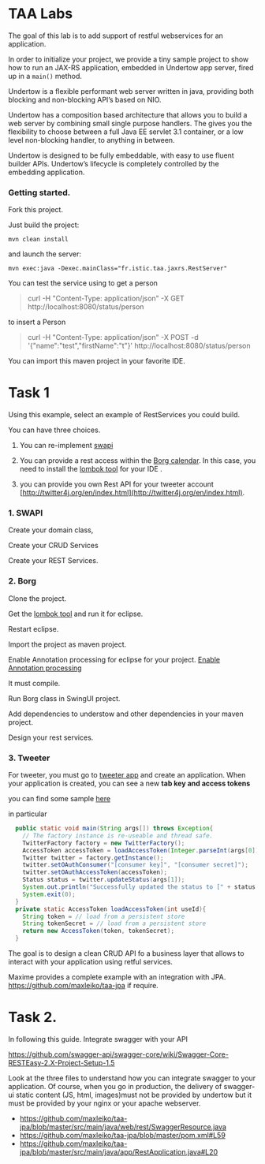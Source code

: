 TAA Labs
===================

The goal of this lab is to add support of restful webservices for an application. 

In order to initialize your project, we provide a tiny sample project to show how to run an JAX-RS application, embedded in Undertow app server, fired up in a `main()` method. 

Undertow is a flexible performant web server written in java, providing both blocking and non-blocking API’s based on NIO.

Undertow has a composition based architecture that allows you to build a web server by combining small single purpose handlers. The gives you the flexibility to choose between a full Java EE servlet 3.1 container, or a low level non-blocking handler, to anything in between.

Undertow is designed to be fully embeddable, with easy to use fluent builder APIs. Undertow’s lifecycle is completely controlled by the embedding application.


### Getting started. 

Fork this project. 

Just build the project:

    mvn clean install
    
and launch the server:

    mvn exec:java -Dexec.mainClass="fr.istic.taa.jaxrs.RestServer" 
   
You can test the service using 
to get a person
> curl -H "Content-Type: application/json" -X GET http://localhost:8080/status/person

to insert a Person
> curl -H "Content-Type: application/json" -X POST -d '{"name":"test","firstName":"t"}' http://localhost:8080/status/person

You can import this maven project in your favorite IDE. 

# Task 1

Using this example, select an example of RestServices you could build.

You can have three choices. 

1. You can re-implement [swapi](https://swapi.co/)

2. You can provide a rest access within the [Borg calendar](https://github.com/mikeberger/borg_calendar). In this case, you need to install the [lombok tool](https://projectlombok.org/) for your IDE .

3. you can provide you own Rest API for your tweeter account [http://twitter4j.org/en/index.html](http://twitter4j.org/en/index.html). 

### 1. SWAPI

Create your domain class,

Create your CRUD Services

Create your REST Services.

### 2. Borg

Clone the project. 

Get the [lombok tool](https://projectlombok.org/) and run it for eclipse. 

Restart eclipse. 

Import the project as maven project. 

Enable Annotation processing for eclipse for your project. [Enable Annotation processing](https://www.eclipse.org/jdt/apt/introToAPT.php)

It must compile. 

Run Borg class in SwingUI project. 

Add dependencies to understow and other dependencies in your maven project. 

Design your rest services. 



### 3. Tweeter

For tweeter, you must go to [tweeter app](https://apps.twitter.com/) and create an application. When your application is created, you can see a new **tab key and access tokens**

you can find some sample [here](http://twitter4j.org/en/code-examples.html)

in particular 

```java
  public static void main(String args[]) throws Exception{
    // The factory instance is re-useable and thread safe.
    TwitterFactory factory = new TwitterFactory();
    AccessToken accessToken = loadAccessToken(Integer.parseInt(args[0]));
    Twitter twitter = factory.getInstance();
    twitter.setOAuthConsumer("[consumer key]", "[consumer secret]");
    twitter.setOAuthAccessToken(accessToken);
    Status status = twitter.updateStatus(args[1]);
    System.out.println("Successfully updated the status to [" + status.getText() + "].");
    System.exit(0);
  }
  private static AccessToken loadAccessToken(int useId){
    String token = // load from a persistent store
    String tokenSecret = // load from a persistent store
    return new AccessToken(token, tokenSecret);
  }

```


The goal is to design a clean CRUD API fo a business layer that allows to interact with your application using retful services.


Maxime provides a complete example with an integration with JPA. https://github.com/maxleiko/taa-jpa if require. 


# Task 2. 
In following this guide. Integrate swagger with your API

https://github.com/swagger-api/swagger-core/wiki/Swagger-Core-RESTEasy-2.X-Project-Setup-1.5

Look at the three files to understand how you can integrate swagger to your application. Of course, when you go in production, the delivery of swagger-ui static content (JS, html, images)must not be provided by undertow but it must be provided by your nginx or your apache webserver. 

* https://github.com/maxleiko/taa-jpa/blob/master/src/main/java/web/rest/SwaggerResource.java
* https://github.com/maxleiko/taa-jpa/blob/master/pom.xml#L59
* https://github.com/maxleiko/taa-jpa/blob/master/src/main/java/app/RestApplication.java#L20

